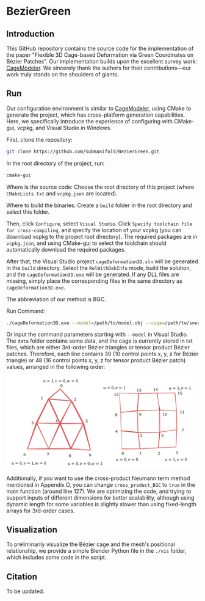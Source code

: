 # BezierGreen

## Introduction
This GitHub repository contains the source code for the implementation of the paper "Flexible 3D Cage-based Deformation via Green Coordinates on Bézier Patches". Our implementation builds upon the excellent survey work: [CageModeler](https://github.com/DanStroeter/CageModeler). We sincerely thank the authors for their contributions—our work truly stands on the shoulders of giants.

## Run
Our configuration environment is similar to [CageModeler](https://github.com/DanStroeter/CageModeler), using CMake to generate the project, which has cross-platform generation capabilities. Here, we specifically introduce the experience of configuring with CMake-gui, vcpkg, and Visual Studio in Windows.

First, clone the repository:
```bash
git clone https://github.com/Submanifold/BezierGreen.git
```

In the root directory of the project, run:
```bash
cmake-gui
```

Where is the source code: Choose the root directory of this project (where `CMakeLists.txt` and `vcpkg.json` are located).

Where to build the binaries: Create a `build` folder in the root directory and select this folder.

Then, click `Configure`, select `Visual Studio`. Click `Specify toolchain file for cross-compiling`, and specify the location of your vcpkg (you can download vcpkg to the project root directory). The required packages are in `vcpkg.json`, and using CMake-gui to select the toolchain should automatically download the required packages.

After that, the Visual Studio project `cageDeformation3D.sln` will be generated in the `build` directory. Select the `RelWithDebInfo` mode, build the solution, and the `cageDeformation3D.exe` will be generated. If any DLL files are missing, simply place the corresponding files in the same directory as `cageDeformation3D.exe`.

The abbreviation of our method is BGC.

Run Command:
```bash
./cageDeformation3D.exe --model=/path/to/model.obj --cage=/path/to/source_bezier_cage.txt --cage-deformed=/path/to/target_bezier_cage.txt --BGC
```

Or input the command parameters starting with `--model` in Visual Studio. The `data` folder contains some data, and the cage is currently stored in txt files, which are either 3rd-order Bézier triangles or tensor product Bézier patches. Therefore, each line contains 30 (10 control points x, y, z for Bézier triangle) or 48 (16 control points x, y, z for tensor product Bézier patch) values, arranged in the following order:

![Control Points](./control_points.png)

Additionally, if you want to use the cross-product Neumann term method mentioned in Appendix D, you can change `cross_product_BGC` to `true` in the main function (around line 127). We are optimizing the code, and trying to support inputs of different dimensions for better scalability, although using dynamic length for some variables is slightly slower than using fixed-length arrays for 3rd-order cases.

## Visualization
To preliminarily visualize the Bézier cage and the mesh's positional relationship, we provide a simple Blender Python file in the `./vis` folder, which includes some code in the script.

## Citation
To be updated.